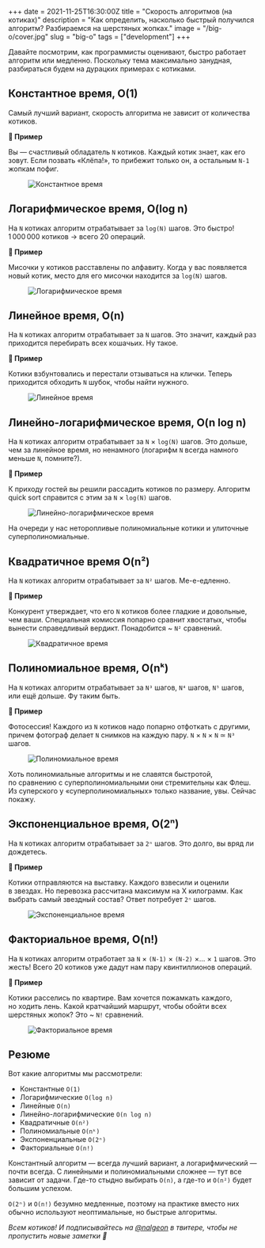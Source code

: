 +++
date = 2021-11-25T16:30:00Z
title = "Скорость алгоритмов (на котиках)"
description = "Как определить, насколько быстрый получился алгоритм? Разбираемся на шерстяных жопках."
image = "/big-o/cover.jpg"
slug = "big-o"
tags = ["development"]
+++

Давайте посмотрим, как программисты оценивают, быстро работает алгоритм или медленно. Поскольку тема максимально занудная, разбираться будем на дурацких примерах с котиками.

## Константное время, O(1)

Самый лучший вариант, скорость алгоритма не зависит от количества котиков.

<div class="row">
<div class="col-xs-12 col-sm-6 flex">
<div class="boxed">
    <p><strong>🐾 Пример</strong></p>
    <p>Вы — счастливый обладатель <code>N</code> котиков. Каждый котик знает, как его зовут. Если позвать «Клёпа!», то прибежит только он, а остальным <code>N-1</code> жопкам пофиг.</p>
</div>
</div>
<div class="col-xs-12 col-sm-6">
<figure>
  <img alt="Константное время" src="01-constant.jpg" class="img-bordered-thin">
</figure>
</div>
</div>

## Логарифмическое время, O(log n)

На `N` котиках алгоритм отрабатывает за `log(N)` шагов. Это быстро! 1 000 000 котиков → всего 20 операций.

<div class="row">
<div class="col-xs-12 col-sm-6 flex">
<div class="boxed">
    <p><strong>🐾 Пример</strong></p>
    <p>Мисочки у котиков расставлены по алфавиту. Когда у вас появляется новый котик, место для его мисочки находится за <code>log(N)</code> шагов.</p>
</div>
</div>
<div class="col-xs-12 col-sm-6">
<figure>
  <img alt="Логарифмическое время" src="02-log.jpg" class="img-bordered-thin">
</figure>
</div>
</div>

## Линейное время, O(n)

На `N` котиках алгоритм отрабатывает за `N` шагов. Это значит, каждый раз приходится перебирать всех кошачьих. Ну такое.

<div class="row">
<div class="col-xs-12 col-sm-6 flex">
<div class="boxed">
    <p><strong>🐾 Пример</strong></p>
    <p>Котики взбунтовались и перестали отзываться на клички. Теперь приходится обходить <code>N</code> шубок, чтобы найти нужного.</p>
</div>
</div>
<div class="col-xs-12 col-sm-6">
<figure>
  <img alt="Линейное время" src="03-linear.jpg" class="img-bordered-thin">
</figure>
</div>
</div>

## Линейно-логарифмическое время, O(n log n)

На `N` котиках алгоритм отрабатывает за `N` × `log(N)` шагов. Это дольше, чем за линейное время, но ненамного (логарифм `N` всегда намного меньше `N`, помните?).

<div class="row">
<div class="col-xs-12 col-sm-6 flex">
<div class="boxed">
    <p><strong>🐾 Пример</strong></p>
    <p>К приходу гостей вы решили рассадить котиков по размеру. Алгоритм quick sort справится с этим за <code>N</code> × <code>log(N)</code> шагов.</p>
</div>
</div>
<div class="col-xs-12 col-sm-6">
<figure>
  <img alt="Линейно-логарифмическое время" src="04-log-linear.jpg" class="img-bordered-thin">
</figure>
</div>
</div>

На очереди у нас неторопливые полиномиальные котики и улиточные суперполиномиальные.

## Квадратичное время O(n²)

На `N` котиках алгоритм отрабатывает за `N²` шагов. Ме-е-едленно.

<div class="row">
<div class="col-xs-12 col-sm-6 flex">
<div class="boxed">
    <p><strong>🐾 Пример</strong></p>
    <p>Конкурент утверждает, что его <code>N</code> котиков более гладкие и довольные, чем ваши. Специальная комиссия попарно сравнит хвостатых, чтобы вынести справедливый вердикт. Понадобится ~ <code>N²</code> сравнений.</p>
</div>
</div>
<div class="col-xs-12 col-sm-6">
<figure>
  <img alt="Квадратичное время" src="05-quadratic.jpg" class="img-bordered-thin">
</figure>
</div>
</div>

## Полиномиальное время, O(nᵏ)

На `N` котиках алгоритм отрабатывает за `N³` шагов, `N⁴` шагов, `N⁵` шагов, или ещё дольше. Фу таким быть.

<div class="row">
<div class="col-xs-12 col-sm-6 flex">
<div class="boxed">
    <p><strong>🐾 Пример</strong></p>
    <p>Фотосессия! Каждого из <code>N</code> котиков надо попарно отфоткать с другими, причем фотограф делает <code>N</code> снимков на каждую пару. <code>N</code> × <code>N</code> × <code>N</code> ≃ <code>N³</code> шагов.</p>
</div>
</div>
<div class="col-xs-12 col-sm-6">
<figure>
  <img alt="Полиномиальное время" src="06-polinomial.jpg" class="img-bordered-thin">
</figure>
</div>
</div>

Хоть полиномиальные алгоритмы и не славятся быстротой, по сравнению с суперполиномиальными они стремительны как Флеш. Из суперского у «суперполиномиальных» только название, увы. Сейчас покажу.

## Экспоненциальное время, O(2ⁿ)

На `N` котиках алгоритм отрабатывает за `2ⁿ` шагов. Это долго, вы вряд ли дождетесь.

<div class="row">
<div class="col-xs-12 col-sm-6 flex">
<div class="boxed">
    <p><strong>🐾 Пример</strong></p>
    <p>Котики отправляются на выставку. Каждого взвесили и оценили в звездах. Но перевозка рассчитана максимум на X килограмм. Как выбрать самый звездный состав? Ответ потребует <code>2ⁿ</code> шагов.</p>
</div>
</div>
<div class="col-xs-12 col-sm-6">
<figure>
  <img alt="Экспоненциальное время" src="07-exponential.jpg" class="img-bordered-thin">
</figure>
</div>
</div>

## Факториальное время, O(n!)

На `N` котиках алгоритм отработает за `N` × `(N-1)` × `(N-2)` ×… × `1` шагов. Это жесть! Всего 20 котиков уже дадут нам пару квинтиллионов операций.

<div class="row">
<div class="col-xs-12 col-sm-6 flex">
<div class="boxed">
    <p><strong>🐾 Пример</strong></p>
    <p>Котики расселись по квартире. Вам хочется пожамкать каждого, но ходить лень. Какой кратчайший маршрут, чтобы обойти всех шерстяных жопок? Это ~ <code>N!</code> сравнений.</p>
</div>
</div>
<div class="col-xs-12 col-sm-6">
<figure>
  <img alt="Факториальное время" src="08-factorial.jpg" class="img-bordered-thin">
</figure>
</div>
</div>

## Резюме

Вот какие алгоритмы мы рассмотрели:

-   Константные `O(1)`
-   Логарифмические `O(log n)`
-   Линейные `O(n)`
-   Линейно-логарифмические `O(n log n)`
-   Квадратичные `O(n²)`
-   Полиномиальные `O(nᵏ)`
-   Экспоненциальные `O(2ⁿ)`
-   Факториальные `O(n!)`

Константный алгоритм — всегда лучший вариант, а логарифмический — почти всегда. С линейными и полиномиальными сложнее — тут все зависит от задачи. Где-то стыдно выбирать `O(n)`, а где-то и `O(n²)` будет большим успехом.

`O(2ⁿ)` и `O(n!)` безумно медленные, поэтому на практике вместо них обычно используют неоптимальные, но быстрые алгоритмы.

_Всем котиков! И подписывайтесь на [@nalgeon](https://twitter.com/nalgeon) в твитере, чтобы не пропустить новые заметки 🚀_
